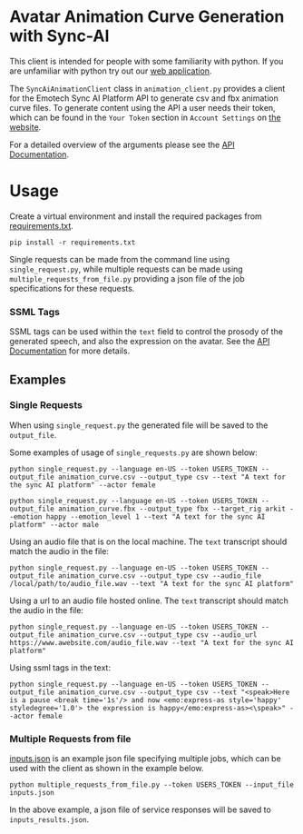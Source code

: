 # Avatar Animation Curve Generation with Sync-AI

This client is intended for people with some familiarity with python. If you are unfamiliar with python try out our [web application](https://app.emotech.ai/login-animation?m=signup).

The `SyncAiAnimationClient` class in `animation_client.py` provides a client for the Emotech Sync AI Platform API to generate csv and fbx animation curve files. To generate content using the API a user needs their token, which can be found in the `Your Token` section in `Account Settings` on [the website](https://app.emotech.ai/account?tab=Profile).

For a detailed overview of the arguments please see the [API Documentation](https://emotech.gitbook.io/sync.ai-api-documentation-animation/).

# Usage

Create a virtual environment and install the required packages from [requirements.txt](../requirements.txt).

```
pip install -r requirements.txt
```

Single requests can be made from the command line using `single_request.py`, while multiple requests can be made using `multiple_requests_from_file.py` providing a json file of the job specifications for these requests.

### SSML Tags

SSML tags can be used within the `text` field to control the prosody of the generated speech, and also the expression on the avatar. See the [API Documentation](https://emotech.gitbook.io/sync.ai-api-documentation-animation/) for more details.

## Examples

### Single Requests

When using `single_request.py` the generated file will be saved to the `output_file`.

Some examples of usage of `single_requests.py` are shown below:
```
python single_request.py --language en-US --token USERS_TOKEN --output_file animation_curve.csv --output_type csv --text "A text for the sync AI platform" --actor female

python single_request.py --language en-US --token USERS_TOKEN --output_file animation_curve.fbx --output_type fbx --target_rig arkit --emotion happy --emotion_level 1 --text "A text for the sync AI platform" --actor male
```

Using an audio file that is on the local machine. The `text` transcript should match the audio in the file:
```
python single_request.py --language en-US --token USERS_TOKEN --output_file animation_curve.csv --output_type csv --audio_file /local/path/to/audio_file.wav --text "A text for the sync AI platform"
```

Using a url to an audio file hosted online. The `text` transcript should match the audio in the file:
```
python single_request.py --language en-US --token USERS_TOKEN --output_file animation_curve.csv --output_type csv --audio_url https://www.awebsite.com/audio_file.wav --text "A text for the sync AI platform"
```

Using ssml tags in the text:
```
python single_request.py --language en-US --token USERS_TOKEN --output_file animation_curve.csv --output_type csv --text "<speak>Here is a pause <break time='1s'/> and now <emo:express-as style='happy' styledegree='1.0'> the expression is happy</emo:express-as><\speak>" --actor female
```

### Multiple Requests from file

[inputs.json](inputs.json) is an example json file specifying multiple jobs, which can be used with the client as shown in the example below. 

```
python multiple_requests_from_file.py --token USERS_TOKEN --input_file inputs.json
```

In the above example, a json file of service responses will be saved to `inputs_results.json`.
